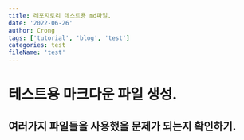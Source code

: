 ```yaml
---
title: 레포지토리 테스트용 md파일.
date: '2022-06-26'
author: Crong
tags: ['tutorial', 'blog', 'test']
categories: test
fileName: 'test'
---
```


# 테스트용 마크다운 파일 생성.

## 여러가지 파일들을 사용했을 문제가 되는지 확인하기.
